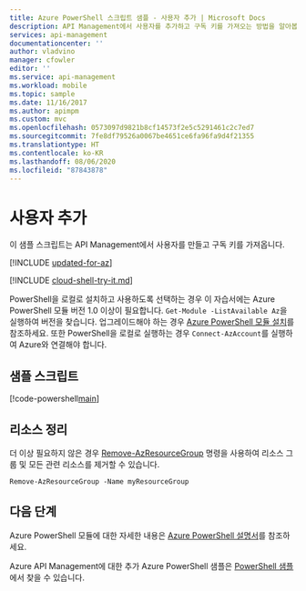 ```yaml
---
title: Azure PowerShell 스크립트 샘플 - 사용자 추가 | Microsoft Docs
description: API Management에서 사용자를 추가하고 구독 키를 가져오는 방법을 알아봅니다. 샘플 스크립트를 참조하고 사용 가능한 추가 리소스를 확인합니다.
services: api-management
documentationcenter: ''
author: vladvino
manager: cfowler
editor: ''
ms.service: api-management
ms.workload: mobile
ms.topic: sample
ms.date: 11/16/2017
ms.author: apimpm
ms.custom: mvc
ms.openlocfilehash: 0573097d9821b8cf14573f2e5c5291461c2c7ed7
ms.sourcegitcommit: 7fe8df79526a0067be4651ce6fa96fa9d4f21355
ms.translationtype: HT
ms.contentlocale: ko-KR
ms.lasthandoff: 08/06/2020
ms.locfileid: "87843878"
---
```

# <a name="add-a-user"></a>사용자 추가

이 샘플 스크립트는 API Management에서 사용자를 만들고 구독 키를 가져옵니다.

[!INCLUDE [updated-for-az](../../../includes/updated-for-az.md)]

[!INCLUDE [cloud-shell-try-it.md](../../../includes/cloud-shell-try-it.md)]

PowerShell을 로컬로 설치하고 사용하도록 선택하는 경우 이 자습서에는 Azure PowerShell 모듈 버전 1.0 이상이 필요합니다. `Get-Module -ListAvailable Az`을 실행하여 버전을 찾습니다. 업그레이드해야 하는 경우 [Azure PowerShell 모듈 설치](/powershell/azure/install-Az-ps)를 참조하세요. 또한 PowerShell을 로컬로 실행하는 경우 `Connect-AzAccount`를 실행하여 Azure와 연결해야 합니다.

## <a name="sample-script"></a>샘플 스크립트

[!code-powershell[main](../../../powershell_scripts/api-management/add-user-and-get-subscription-key/add_a_user_and_get_a_subscriptionKey.ps1 "Add a user")]

## <a name="clean-up-resources"></a>리소스 정리

더 이상 필요하지 않은 경우 [Remove-AzResourceGroup](/powershell/module/az.resources/remove-azresourcegroup) 명령을 사용하여 리소스 그룹 및 모든 관련 리소스를 제거할 수 있습니다.

```azurepowershell-interactive
Remove-AzResourceGroup -Name myResourceGroup
```

## <a name="next-steps"></a>다음 단계

Azure PowerShell 모듈에 대한 자세한 내용은 [Azure PowerShell 설명서](/powershell/azure/)를 참조하세요.

Azure API Management에 대한 추가 Azure PowerShell 샘플은 [PowerShell 샘플](../powershell-samples.md)에서 찾을 수 있습니다.
